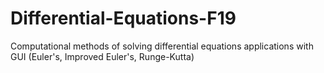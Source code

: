# Differential-Equations-F19
Computational methods of solving differential equations applications with GUI (Euler's, Improved Euler's, Runge-Kutta)
